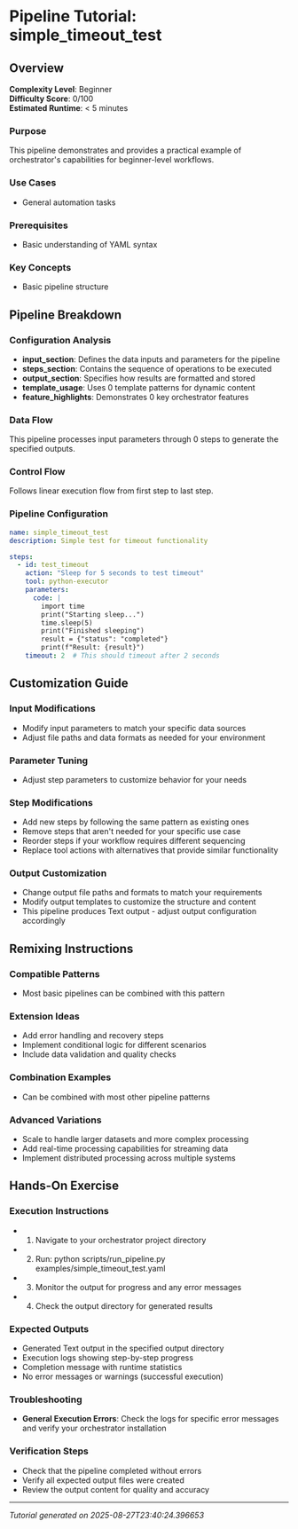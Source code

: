 # Pipeline Tutorial: simple_timeout_test

## Overview

**Complexity Level**: Beginner  
**Difficulty Score**: 0/100  
**Estimated Runtime**: < 5 minutes  

### Purpose
This pipeline demonstrates  and provides a practical example of orchestrator's capabilities for beginner-level workflows.

### Use Cases
- General automation tasks

### Prerequisites
- Basic understanding of YAML syntax

### Key Concepts
- Basic pipeline structure

## Pipeline Breakdown

### Configuration Analysis
- **input_section**: Defines the data inputs and parameters for the pipeline
- **steps_section**: Contains the sequence of operations to be executed
- **output_section**: Specifies how results are formatted and stored
- **template_usage**: Uses 0 template patterns for dynamic content
- **feature_highlights**: Demonstrates 0 key orchestrator features

### Data Flow
This pipeline processes input parameters through 0 steps to generate the specified outputs.

### Control Flow
Follows linear execution flow from first step to last step.

### Pipeline Configuration
```yaml
name: simple_timeout_test
description: Simple test for timeout functionality

steps:
  - id: test_timeout
    action: "Sleep for 5 seconds to test timeout"
    tool: python-executor
    parameters:
      code: |
        import time
        print("Starting sleep...")
        time.sleep(5)
        print("Finished sleeping")
        result = {"status": "completed"}
        print(f"Result: {result}")
    timeout: 2  # This should timeout after 2 seconds
```

## Customization Guide

### Input Modifications
- Modify input parameters to match your specific data sources
- Adjust file paths and data formats as needed for your environment

### Parameter Tuning
- Adjust step parameters to customize behavior for your needs

### Step Modifications
- Add new steps by following the same pattern as existing ones
- Remove steps that aren't needed for your specific use case
- Reorder steps if your workflow requires different sequencing
- Replace tool actions with alternatives that provide similar functionality

### Output Customization
- Change output file paths and formats to match your requirements
- Modify output templates to customize the structure and content
- This pipeline produces Text output - adjust output configuration accordingly

## Remixing Instructions

### Compatible Patterns
- Most basic pipelines can be combined with this pattern

### Extension Ideas
- Add error handling and recovery steps
- Implement conditional logic for different scenarios
- Include data validation and quality checks

### Combination Examples
- Can be combined with most other pipeline patterns

### Advanced Variations
- Scale to handle larger datasets and more complex processing
- Add real-time processing capabilities for streaming data
- Implement distributed processing across multiple systems

## Hands-On Exercise

### Execution Instructions
- 1. Navigate to your orchestrator project directory
- 2. Run: python scripts/run_pipeline.py examples/simple_timeout_test.yaml
- 3. Monitor the output for progress and any error messages
- 4. Check the output directory for generated results

### Expected Outputs
- Generated Text output in the specified output directory
- Execution logs showing step-by-step progress
- Completion message with runtime statistics
- No error messages or warnings (successful execution)

### Troubleshooting
- **General Execution Errors**: Check the logs for specific error messages and verify your orchestrator installation

### Verification Steps
- Check that the pipeline completed without errors
- Verify all expected output files were created
- Review the output content for quality and accuracy

---

*Tutorial generated on 2025-08-27T23:40:24.396653*
